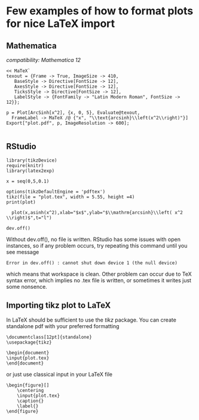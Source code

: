 # Few examples of how to format plots for nice LaTeX import

## Mathematica
*compatibility: Mathematica 12*

```
<< MaTeX`
texout = {Frame -> True, ImageSize -> 410, 
   BaseStyle -> Directive[FontSize -> 12], 
   AxesStyle -> Directive[FontSize -> 12], 
   TicksStyle -> Directive[FontSize -> 12], 
   LabelStyle -> {FontFamily -> "Latin Modern Roman", FontSize -> 12}};

p = Plot[ArcSinh[x^2], {x, 0, 5}, Evaluate@texout, 
  FrameLabel -> MaTeX /@ {"x", "\\text{arcsinh}\\left(x^2\\right)"}]
Export["plot.pdf", p, ImageResolution -> 600];
 
```

## RStudio

```
library(tikzDevice)
require(knitr)
library(latex2exp)

x = seq(0,5,0.1)

options(tikzDefaultEngine = 'pdftex')
tikz(file = "plot.tex", width = 5.55, height =4)
print(plot)

  plot(x,asinh(x^2),xlab="$x$",ylab="$\\mathrm{arcsinh}\\left( x^2 \\right)$",t="l")

dev.off() 
```
Without dev.off(), no file is written. RStudio has some issues with open instances, so if any problem occurs, try repeating this command until you see message
```
Error in dev.off() : cannot shut down device 1 (the null device)
```
which means that workspace is clean.
Other problem can occur due to TeX syntax error, which implies no .tex file is written, or sometimes it writes just some nonsence.

## Importing tikz plot to LaTeX

In LaTeX should be sufficient to use the *tikz* package.
You can create standalone pdf with your preferred formatting
```
\documentclass[12pt]{standalone}
\usepackage{tikz}

\begin{document}
\input{plot.tex}
\end{document}
```

or just use classical input in your LaTeX file
```
\begin{figure}[]
    \centering
    \input{plot.tex}
    \caption{}
    \label{}
\end{figure}
```
